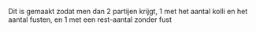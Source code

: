 Dit is gemaakt zodat men dan 2 partijen krijgt, 1 met het aantal kolli en het aantal fusten, en 1 met een rest-aantal zonder fust